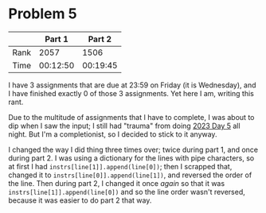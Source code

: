 # Problem 5
| | Part 1 | Part 2 |
|---|---|---|
| Rank | 2057 | 1506 |
| Time | 00:12:50 | 00:19:45 |

I have 3 assignments that are due at 23:59 on Friday (it is Wednesday), and I have finished exactly 0 of those 3 assignments. Yet here I am, writing this rant.

Due to the multitude of assignments that I have to complete, I was about to dip when I saw the input; I still had "trauma" from doing [2023 Day 5](../../2023/05/) all night. But I'm a completionist, so I decided to stick to it anyway.

I changed the way I did thing three times over; twice during part 1, and once during part 2. I was using a dictionary for the lines with pipe characters, so at first I had `instrs[line[1]].append(line[0])`; then I scrapped that, changed it to `instrs[line[0]].append(line[1])`, and reversed the order of the line. Then during part 2, I changed it once *again* so that it was `instrs[line[1]].append(line[0])` and so the line order wasn't reversed, because it was easier to do part 2 that way.
